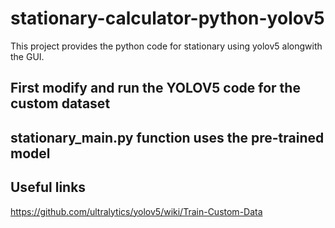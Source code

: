 # stationary-calculator-python-yolov5
 This project provides the python code for stationary using yolov5 alongwith the GUI.
 ## First modify and run the YOLOV5 code for the custom dataset
 ## stationary_main.py function uses the pre-trained model
 ## Useful links
 https://github.com/ultralytics/yolov5/wiki/Train-Custom-Data
